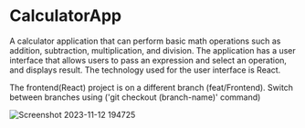 # CalculatorApp
A calculator application that can perform basic math operations such as addition, subtraction, multiplication, and division. The application has a user interface that allows users to pass an expression and select an operation, and displays result. The technology used for the user interface is React.
 
The frontend(React) project is on a different branch (feat/Frontend). Switch between branches using ('git checkout (branch-name)' command)



![Screenshot 2023-11-12 194725](https://github.com/EmmanuelOmale/CalculatorApp/assets/109354110/0877dabf-9b61-452a-8d2a-ac238fea4f30)
